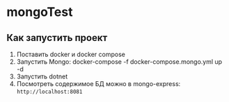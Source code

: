 # mongoTest

## Как запустить проект

1. Поставить docker и docker compose
2. Запустить Mongo: docker-compose -f docker-compose.mongo.yml up -d
3. Запустить dotnet
4. Посмотреть содержимое БД можно в mongo-express: 
    `http://localhost:8081`
    
